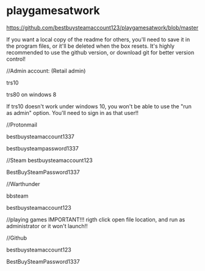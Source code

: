 # playgamesatwork

https://github.com/bestbuysteamaccount123/playgamesatwork/blob/master

If you want a local copy of the readme for others, you'll need to save it in the program files, or it'll be deleted when the box resets. It's highly recommended to use the github version, or download git for better version control! 


//Admin account: (Retail admin)

trs10

trs80 on windows 8

If trs10 doesn't work under windows 10, you won't be able to use the "run as admin" option. You'll need to sign in as that user!!


//Protonmail

bestbuysteamaccount1337

bestbuysteampassword1337


//Steam
bestbuysteamaccount123

BestBuySteamPassword1337


//Warthunder  

bbsteam 

bestbuysteamaccount123



//playing games IMPORTANT!!!
rigth click open file location, and run as administrator or it won't launch!!



//Github

bestbuysteamaccount123

BestBuySteamPassword1337

